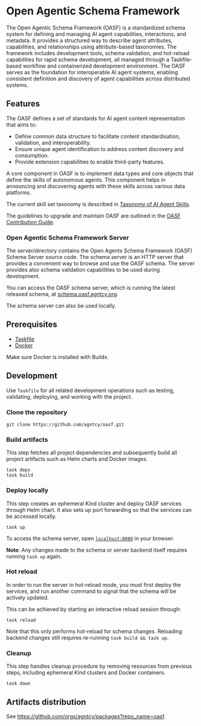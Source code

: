 # Open Agentic Schema Framework

The Open Agentic Schema Framework (OASF) is a standardized schema system for
defining and managing AI agent capabilities, interactions, and metadata. It
provides a structured way to describe agent attributes, capabilities, and
relationships using attribute-based taxonomies. The framework includes
development tools, schema validation, and hot-reload capabilities for rapid
schema development, all managed through a Taskfile-based workflow and
containerized development environment. The OASF serves as the foundation for
interoperable AI agent systems, enabling consistent definition and discovery of
agent capabilities across distributed systems.

## Features

The OASF defines a set of standards for AI agent content representation that aims to:

- Define common data structure to facilitate content standardisation, validation, and interoperability.
- Ensure unique agent identification to address content discovery and consumption.
- Provide extension capabilities to enable third-party features.

A core component in OASF is to implement data types and core objects that define the skills of autonomous agents. This component helps in announcing and discovering agents with these skills across various data platforms.

The current skill set taxonomy is described in [Taxonomy of AI Agent Skills](taxonomy.md).

The guidelines to upgrade and maintain OASF are outlined in the [OASF Contribution Guide](workflow.md).

### Open Agentic Schema Framework Server

The server/directory contains the Open Agents Schema Framework (OASF) Schema Server source code.
The schema server is an HTTP server that provides a convenient way to browse and use the OASF schema.
The server provides also schema validation capabilities to be used during development.

You can access the OASF schema server, which is running the latest released schema, at [schema.oasf.agntcy.org](https://schema.oasf.agntcy.org).

The schema server can also be used locally.

## Prerequisites

- [Taskfile](https://taskfile.dev/)
- [Docker](https://www.docker.com/)

Make sure Docker is installed with Buildx.

## Development

Use `Taskfile` for all related development operations such as testing, validating, deploying, and working with the project.

### Clone the repository

```shell
git clone https://github.com/agntcy/oasf.git
```

### Build artifacts

This step fetches all project dependencies and
subsequently build all project artifacts such as
Helm charts and Docker images.

```shell
task deps
task build
```

### Deploy locally

This step creates an ephemeral Kind cluster
and deploy OASF services through Helm chart.
It also sets up port forwarding
so that the services can be accessed locally.

```shell
task up
```

To access the schema server, open [`localhost:8080`](http://localhost:8080) in your browser.

**Note**: Any changes made to the schema or server backend itself requires running `task up` again.

### Hot reload

In order to run the server in hot-reload mode, you must first deploy
the services, and run another command to signal that the schema will be actively updated.

This can be achieved by starting an interactive reload session through:

```shell
task reload
```

Note that this only performs hot-reload for schema changes.
Reloading backend changes still requires re-running `task build && task up`.

### Cleanup

This step handles cleanup procedure by
removing resources from previous steps,
including ephemeral Kind clusters and Docker containers.

```shell
task down
```

## Artifacts distribution

See https://github.com/orgs/agntcy/packages?repo_name=oasf.
